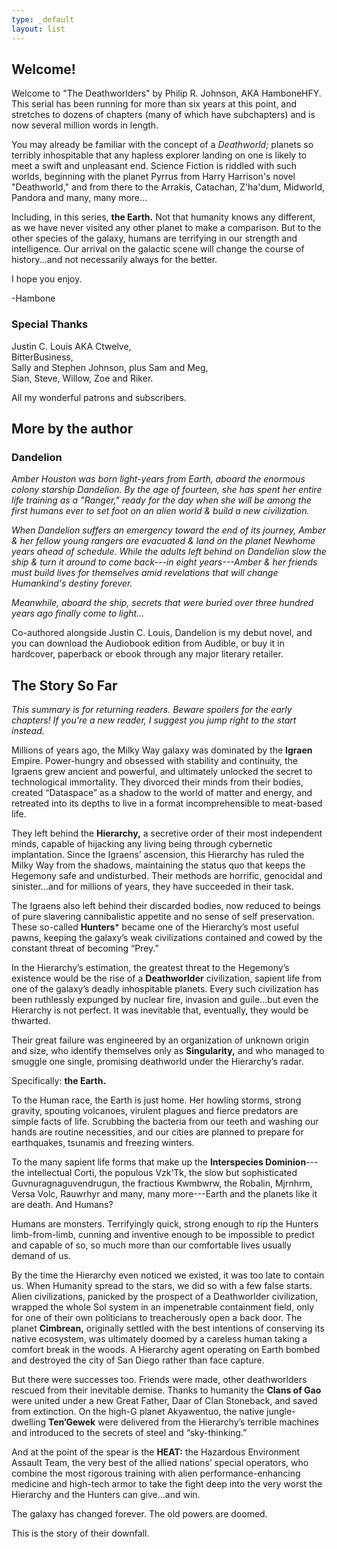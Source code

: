 ```yaml
---
type: _default
layout: list
---
```


## Welcome!

Welcome to "The Deathworlders" by Philip R. Johnson, AKA HamboneHFY. This serial has been running for more than six years at this point, and stretches to dozens of chapters (many of which have subchapters) and is now several million words in length.

You may already be familiar with the concept of a *Deathworld;* planets so terribly inhospitable that any hapless explorer landing on one is likely to meet a swift and unpleasant end. Science Fiction is riddled with such worlds, beginning with the planet Pyrrus from Harry Harrison's novel "Deathworld," and from there to the Arrakis, Catachan, Z'ha'dum, Midworld, Pandora and many, many more...

Including, in this series, **the Earth.** Not that humanity knows any different, as we have never visited any other planet to make a comparison. But to the other species of the galaxy, humans are terrifying in our strength and intelligence. Our arrival on the galactic scene will change the course of history...and not necessarily always for the better.

I hope you enjoy.

-Hambone

### Special Thanks

Justin C. Louis AKA Ctwelve,    
BitterBusiness,    
Sally and Stephen Johnson, plus Sam and Meg,    
Sian, Steve, Willow, Zoe and Riker.

All my wonderful patrons and subscribers.

## More by the author

### Dandelion

*Amber Houston was born light-years from Earth, aboard the enormous colony starship Dandelion. By the age of fourteen, she has spent her entire life training as a "Ranger," ready for the day when she will be among the first humans ever to set foot on an alien world & build a new civilization.*

*When Dandelion suffers an emergency toward the end of its journey, Amber & her fellow young rangers are evacuated & land on the planet Newhome years ahead of schedule. While the adults left behind on Dandelion slow the ship & turn it around to come back---in eight years---Amber & her friends must build lives for themselves amid revelations that will change Humankind's destiny forever.*

*Meanwhile, aboard the ship, secrets that were buried over three hundred years ago finally come to light...*

Co-authored alongside Justin C. Louis, Dandelion is my debut novel, and you can download the Audiobook edition from Audible, or buy it in hardcover, paperback or ebook through any major literary retailer.

## The Story So Far
*This summary is for returning readers. Beware spoilers for the early chapters! If you're a new reader, I suggest you jump right to the start instead.*

Millions of years ago, the Milky Way galaxy was dominated by the **Igraen** Empire. Power-hungry and obsessed with stability and continuity, the Igraens grew ancient and powerful, and ultimately unlocked the secret to technological immortality. They divorced their minds from their bodies, created “Dataspace” as a shadow to the world of matter and energy, and retreated into its depths to live in a format incomprehensible to meat-based life. 

They left behind the **Hierarchy,** a secretive order of their most independent minds, capable of hijacking any living being through cybernetic implantation. Since the Igraens’ ascension, this Hierarchy has ruled the Milky Way from the shadows, maintaining the status quo that keeps the Hegemony safe and undisturbed. Their methods are horrific, genocidal and sinister...and for millions of years, they have succeeded in their task.

The Igraens also left behind their discarded bodies, now reduced to beings of pure slavering cannibalistic appetite and no sense of self preservation. These so-called **Hunters*** became one of the Hierarchy’s most useful pawns, keeping the galaxy’s weak civilizations contained and cowed by the constant threat of becoming “Prey.”

In the Hierarchy’s estimation, the greatest threat to the Hegemony’s existence would be the rise of a **Deathworlder** civilization, sapient life from one of the galaxy’s deadly inhospitable planets. Every such civilization has been ruthlessly expunged by nuclear fire, invasion and guile...but even the Hierarchy is not perfect. It was inevitable that, eventually, they would be thwarted.

Their great failure was engineered by an organization of unknown origin and size, who identify themselves only as **Singularity,** and who managed to smuggle one single, promising deathworld under the Hierarchy’s radar.

Specifically: **the Earth.**

To the Human race, the Earth is just home. Her howling storms, strong gravity, spouting volcanoes, virulent plagues and fierce predators are simple facts of life. Scrubbing the bacteria from our teeth and washing our hands are routine necessities, and our cities are planned to prepare for earthquakes, tsunamis and freezing winters.

To the many sapient life forms that make up the **Interspecies Dominion**---the intellectual Corti, the populous Vzk’Tk, the slow but sophisticated Guvnuragnaguvendrugun, the fractious Kwmbwrw, the Robalin, Mjrnhrm, Versa Volc, Rauwrhyr and many, many more---Earth and the planets like it are death. And Humans?

Humans are monsters. Terrifyingly quick, strong enough to rip the Hunters limb-from-limb, cunning and inventive enough to be impossible to predict and capable of so, so much more than our comfortable lives usually demand of us.

By the time the Hierarchy even noticed we existed, it was too late to contain us. When Humanity spread to the stars, we did so with a few false starts. Alien civilizations, panicked by the prospect of a Deathworlder civilization, wrapped the whole Sol system in an impenetrable containment field, only for one of their own politicians to treacherously open a back door. The planet **Cimbrean,** originally settled with the best intentions of conserving its native ecosystem, was ultimately doomed by a careless human taking a comfort break in the woods. A Hierarchy agent operating on Earth bombed and destroyed the city of San Diego rather than face capture.

But there were successes too. Friends were made, other deathworlders rescued from their inevitable demise. Thanks to humanity the **Clans of Gao** were united under a new Great Father, Daar of Clan Stoneback, and saved from extinction. On the high-G planet Akyawentuo, the native jungle-dwelling **Ten’Gewek** were delivered from the Hierarchy’s terrible machines and introduced to the secrets of steel and “sky-thinking.”

And at the point of the spear is the **HEAT:** the Hazardous Environment Assault Team, the very best of the allied nations’ special operators, who combine the most rigorous training with alien performance-enhancing medicine and high-tech armor to take the fight deep into the very worst the Hierarchy and the Hunters can give...and win.

The galaxy has changed forever. The old powers are doomed.

This is the story of their downfall.
